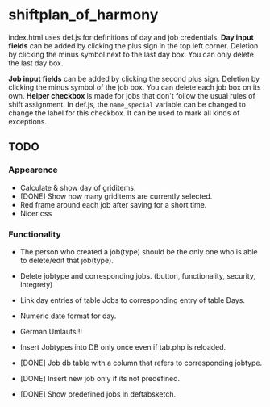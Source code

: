 # shiftplan_of_harmony

index.html uses def.js for definitions of day and job credentials.
**Day input fields** can be added by clicking the plus sign in the top left corner. Deletion by clicking the minus symbol next to the last day box. You can only delete the last day box.

**Job input fields** can be added by clicking the second plus sign. Deletion by clicking the minus symbol of the job box. You can delete each job box on its own.
**Helper checkbox** is made for jobs that don't follow the usual rules of shift assignment.
In def.js, the `name_special` variable can be changed to change the label for this checkbox. It can be used to mark all kinds of exceptions.

## TODO

### Appearence
* Calculate & show day of griditems.
* [DONE] Show how many griditems are currently selected.
* Red frame around each job after saving for a short time.
* Nicer css

### Functionality
* The person who created a job(type) should be the only one who is able to delete/edit that job(type).
* Delete jobtype and corresponding jobs. (button, functionality, security, integrety)
* Link day entries of table Jobs to corresponding entry of table Days.
* Numeric date format for day.
* German Umlauts!!!
* Insert Jobtypes into DB only once even if tab.php is reloaded.

* [DONE] Job db table with a column that refers to corresponding jobtype.
* [DONE] Insert new job only if its not predefined.
* [DONE] Show predefined jobs in deftabsketch.
